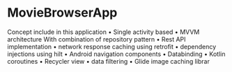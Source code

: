 # MovieBrowserApp

Concept include in this application
• Single activity based
• MVVM architecture With combination of repository pattern
• Rest API implementation
• network response caching using retrofit
• dependency injections using hilt
• Android navigation components
• Databinding
• Kotlin coroutines
• Recycler view
• data filtering
• Glide image caching librar
